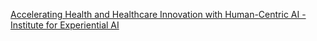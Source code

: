[Accelerating Health and Healthcare Innovation with Human-Centric AI - Institute for Experiential AI](https://qi.tc/qi/119156)